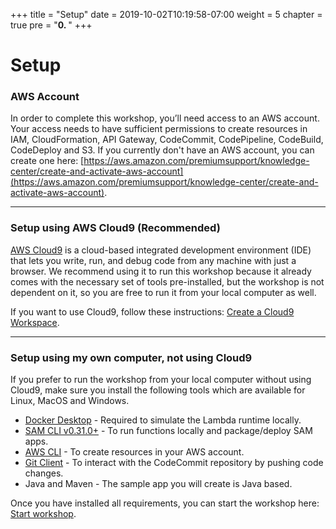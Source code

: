 +++
title = "Setup"
date = 2019-10-02T10:19:58-07:00
weight = 5
chapter = true
pre = "<b>0. </b>"
+++

# Setup

### AWS Account

In order to complete this workshop, you’ll need access to an AWS account. Your access needs to have sufficient permissions to create resources in IAM, CloudFormation, API Gateway, CodeCommit, CodePipeline, CodeBuild, CodeDeploy and S3. If you currently don't have an AWS account, you can create one here: [https://aws.amazon.com/premiumsupport/knowledge-center/create-and-activate-aws-account](https://aws.amazon.com/premiumsupport/knowledge-center/create-and-activate-aws-account).

___

### Setup using AWS Cloud9 (Recommended)

[AWS Cloud9](https://aws.amazon.com/cloud9/) is a cloud-based integrated development environment (IDE) that lets you  write, run, and debug code from any machine with just a browser. We recommend using it to run this workshop because it already comes with the necessary set of tools pre-installed, but the workshop is not dependent on it, so you are free to run it from your local computer as well.

If you want to use Cloud9, follow these instructions: [Create a Cloud9 Workspace](/setup/cloud9.html).

___

### Setup using my own computer, not using Cloud9

If you prefer to run the workshop from your local computer without using Cloud9, make sure you install the following tools which are available for Linux, MacOS and Windows.

* [Docker Desktop](https://www.docker.com/products/docker-desktop) - Required to simulate the Lambda runtime locally.
* [SAM CLI v0.31.0+](https://docs.aws.amazon.com/serverless-application-model/latest/developerguide/serverless-sam-cli-install.html) - To run functions locally and package/deploy SAM apps.
* [AWS CLI](https://docs.aws.amazon.com/cli/latest/userguide/cli-chap-install.html) - To create resources in your AWS account.
* [Git Client](https://git-scm.com/downloads) - To interact with the CodeCommit repository by pushing code changes.
* Java and Maven - The sample app you will create is Java based.

Once you have installed all requirements, you can start the workshop here: [Start workshop](/sam.html).